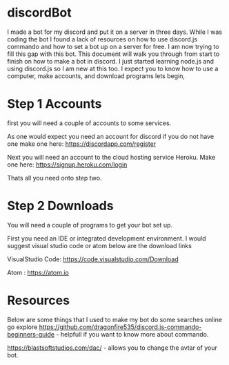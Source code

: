 # discordBot
I made a bot for my discord and put it on a server in three days. While I was coding the bot I found a lack of resources on how to use discord.js commando and how to set a bot up on a server for free. I am now trying to fill this gap with this bot. This document will walk you through from start to finish on how to make a bot in discord. I just started learning node.js and using discord.js so I am new at this too. I expect you to know how to use a computer, make accounts, and download programs lets begin,

# Step 1 Accounts
first you will need a couple of accounts to some services.
 
As one would expect you need an account for discord if you do not have one make one here: https://discordapp.com/register

Next you will need an account to the cloud hosting service Heroku. Make one here: https://signup.heroku.com/login

Thats all you need onto step two.

# Step 2 Downloads

You will need a couple of programs to get your bot set up.

First you need an IDE or integrated development environment. I would suggest visual studio code or atom below are the download links

VisualStudio Code: https://code.visualstudio.com/Download

Atom : https://atom.io


# Resources
Below are some things that I used to make my bot do some searches online go explore
https://github.com/dragonfire535/discord.js-commando-beginners-guide - helpfull if you want to know more about commando.

https://blastsoftstudios.com/dac/ - allows you to change the avtar of your bot.
